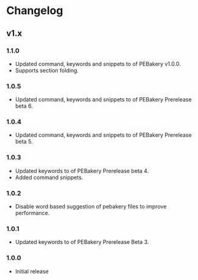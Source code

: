 # Changelog

## v1.x

### 1.1.0

- Updated command, keywords and snippets to of PEBakery v1.0.0.
- Supports section folding.

### 1.0.5

- Updated command, keywords and snippets to of PEBakery Prerelease beta 6.

### 1.0.4

- Updated command, keywords and snippets to of PEBakery Prerelease beta 5.

### 1.0.3

- Updated keywords to of PEBakery Prerelease beta 4.
- Added command snippets.

### 1.0.2

- Disable word based suggestion of pebakery files to improve performance.

### 1.0.1

- Updated keywords to of PEBakery Prerelease Beta 3.

### 1.0.0

- Initial release
